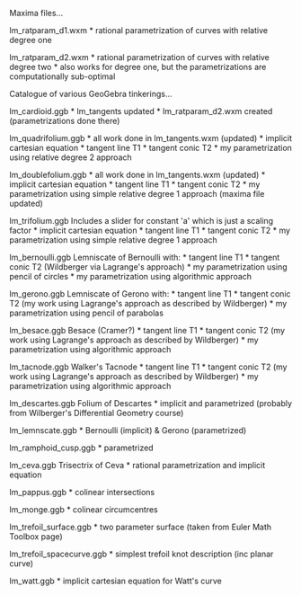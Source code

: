 Maxima files...

lm_ratparam_d1.wxm
    * rational parametrization of curves with relative degree one

lm_ratparam_d2.wxm
    * rational parametrization of curves with relative degree two
    * also works for degree one, but the parametrizations are
      computationally sub-optimal

Catalogue of various GeoGebra tinkerings...

lm_cardioid.ggb
    * lm_tangents updated
    * lm_ratparam_d2.wxm created (parametrizations done there)

lm_quadrifolium.ggb
    * all work done in lm_tangents.wxm (updated)
    * implicit cartesian equation
    * tangent line T1
    * tangent conic T2
    * my parametrization using relative degree 2 approach

lm_doublefolium.ggb
    * all work done in lm_tangents.wxm (updated)
    * implicit cartesian equation
    * tangent line T1
    * tangent conic T2
    * my parametrization using simple relative degree 1 approach (maxima file updated)

lm_trifolium.ggb
  Includes a slider for constant 'a' which is just a scaling factor
    * implicit cartesian equation
    * tangent line T1
    * tangent conic T2
    * my parametrization using simple relative degree 1 approach

lm_bernoulli.ggb
  Lemniscate of Bernoulli with:
    * tangent line T1
    * tangent conic T2 (Wildberger via Lagrange's approach)
    * my parametrization using pencil of circles
    * my parametrization using algorithmic approach

lm_gerono.ggb
  Lemniscate of Gerono with:
    * tangent line T1
    * tangent conic T2 (my work using Lagrange's approach as described by Wildberger)
    * my parametrization using pencil of parabolas

lm_besace.ggb
  Besace (Cramer?)
    * tangent line T1
    * tangent conic T2 (my work using Lagrange's approach as described by Wildberger)
    * my parametrization using algorithmic approach

lm_tacnode.ggb
  Walker's Tacnode
    * tangent line T1
    * tangent conic T2 (my work using Lagrange's approach as described by Wildberger)
    * my parametrization using algorithmic approach

lm_descartes.ggb
  Folium of Descartes
    * implicit and parametrized (probably from Wilberger's Differential Geometry course)

lm_lemnscate.ggb
    * Bernoulli (implicit) & Gerono (parametrized)

lm_ramphoid_cusp.ggb
    * parametrized

lm_ceva.ggb
  Trisectrix of Ceva
    * rational parametrization and implicit equation

lm_pappus.ggb
    * colinear intersections

lm_monge.ggb
    * colinear circumcentres

lm_trefoil_surface.ggb
    * two parameter surface (taken from Euler Math Toolbox page)

lm_trefoil_spacecurve.ggb
    * simplest trefoil knot description (inc planar curve)

lm_watt.ggb
    * implicit cartesian equation for Watt's curve

